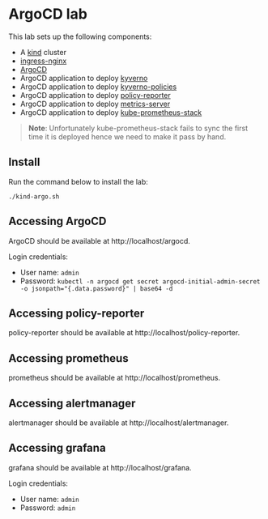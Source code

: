 # ArgoCD lab

This lab sets up the following components:
- A [kind](https://kind.sigs.k8s.io) cluster
- [ingress-nginx](https://github.com/kubernetes/ingress-nginx)
- [ArgoCD](https://argo-cd.readthedocs.io)
- ArgoCD application to deploy [kyverno](https://kyverno.io)
- ArgoCD application to deploy [kyverno-policies](https://artifacthub.io/packages/helm/kyverno/kyverno-policies)
- ArgoCD application to deploy [policy-reporter](https://kyverno.github.io/policy-reporter)
- ArgoCD application to deploy [metrics-server](https://github.com/kubernetes-sigs/metrics-server)
- ArgoCD application to deploy [kube-prometheus-stack](https://github.com/prometheus-community/helm-charts/tree/main/charts/kube-prometheus-stack)

> **Note**: Unfortunately kube-prometheus-stack fails to sync the first time it is deployed hence we need to make it pass by hand.

## Install

Run the command below to install the lab:

```console
./kind-argo.sh
```

## Accessing ArgoCD

ArgoCD should be available at http://localhost/argocd.

Login credentials:
- User name: `admin`
- Password: `kubectl -n argocd get secret argocd-initial-admin-secret -o jsonpath="{.data.password}" | base64 -d`

## Accessing policy-reporter

policy-reporter should be available at http://localhost/policy-reporter.

## Accessing prometheus

prometheus should be available at http://localhost/prometheus.

## Accessing alertmanager

alertmanager should be available at http://localhost/alertmanager.

## Accessing grafana

grafana should be available at http://localhost/grafana.

Login credentials:
- User name: `admin`
- Password: `admin`
